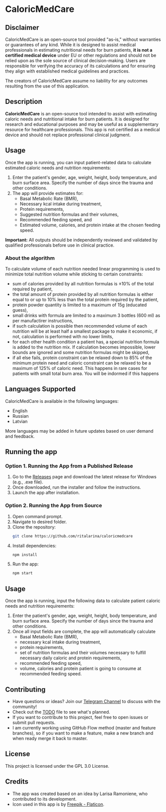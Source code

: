 # CaloricMedCare

## Disclaimer
CaloricMedCare is an open-source tool provided "as-is," without warranties or guarantees of any kind. While it is designed to assist medical professionals in estimating nutritional needs for burn patients, **it is not a certified medical device** under EU or other regulations and should not be relied upon as the sole source of clinical decision-making. Users are responsible for verifying the accuracy of its calculations and for ensuring they align with established medical guidelines and practices. 

The creators of CaloricMedCare assume no liability for any outcomes resulting from the use of this application.

## Description
**CaloricMedCare** is an open-source tool intended to assist with estimating caloric needs and nutritional intake for burn patients. It is designed for research and educational purposes and may be useful as a supplementary resource for healthcare professionals. This app is not certified as a medical device and should not replace professional clinical judgment.

## Usage
Once the app is running, you can input patient-related data to calculate estimated caloric needs and nutrition requirements:
1. Enter the patient's gender, age, weight, height, body temperature, and burn surface area. Specify the number of days since the trauma and other conditions.
2. The app will provide estimates for:
   - Basal Metabolic Rate (BMR),
   - Necessary kcal intake during treatment,
   - Protein requirements,
   - Suggested nutrition formulas and their volumes,
   - Recommended feeding speed, and
   - Estimated volume, calories, and protein intake at the chosen feeding speed.

**Important:** All outputs should be independently reviewed and validated by qualified professionals before use in clinical practice.

### About the algorithm
To calculate volume of each nutrition needed linear programming is used to minimize total nutrition volume while sticking to certain constraints:
- sum of calories provided by all nutrition formulas is &#177;10% of the total required by patient,
- the total amount of protein provided by all nutrition formulas is either equal to or up to 10% less than the total protein required by the patient,
- protein powder quantity is limited to a maximum of 15g (educated guess),
- small drinks with formula are limited to a maximum 3 bottles (600 ml) as per manufactirer instructions,
- if such calculation is possible then recommended volume of each nutrition will be at least half a smallest package to make it economic, if not, calculation is performed with no lower limits,
- for each other health condition a patient has, a special nutrition formula is added to the nutrition mix. If calculation becomes impossible, lower bounds are ignored and some nutrition formulas might be skipped,
- if all else fails, protein constraint can be relaxed down to 85% of the minimum protein need and caloric constraint can be relaxed to be a maximum of 125% of caloric need. This happens in rare cases for patients with small total burn area. You will be indormed if this happens

## Languages Supported
CaloricMedCare is available in the following languages:
- English
- Russian
- Latvian

More languages may be added in future updates based on user demand and feedback.

## Running the app
### Option 1. Running the App from a Published Release
1. Go to the [Releases](https://github.com/ritalarina/caloricmedcare/releases) page and download the latest release for Windows (e.g., .exe file).
2. Once downloaded, run the installer and follow the instructions.
3. Launch the app after installation.

### Option 2. Running the App from Source
1. Open command prompt.
2. Navigate to desired folder.
3. Clone the repository:
   ```bash
   git clone https://github.com/ritalarina/caloricmedcare
   ```
4. Install dependencies:
   ```bash
   npm install
   ```
6. Run the app:
   ```bash
   npm start
   ```
## Usage
Once the app is running, input the following data to calculate patient caloric needs and nutrition requirements:
1. Enter the patient's gender, age, weight, height, body temperature, and burn surface area. Specify the number of days since the trauma and other conditions.
2. Once all input fields are complete, the app will automatically calculate 
   - Basal Metabolic Rate (BMR), 
   - necessary kcal intake during treatment, 
   - protein requirements, 
   - set of nutrition formulas and their volumes necessary to fulfill necessary daily caloric and protein requirements,
   - recommended feeding speed,
   - volume, calories and protein patient is going to consume at recommended feeding speed.

## Contributing
- Have questions or ideas? Join our [Telegram Channel](https://t.me/+gHYkZ2fRgeBmNmE0) to discuss with the community!
- Check out the [TODO](https://github.com/ritalarina/caloricmedcare/blob/master/TODO.md) file to see what's planned.
- If you want to contribute to this project, feel free to open issues or submit pull requests.
- I am currently working using GitHub Flow method (master and feature branches), so if you want to make a feature, make a new branch and when ready merge it back to master.

## License
This project is licensed under the GPL 3.0 License.

## Credits
- The app was created based on an idea by Larisa Ramoniene, who contributed to its development.
- Icon used in this app is by [Freepik - Flaticon](https://www.flaticon.com/free-icons/nutrient).

